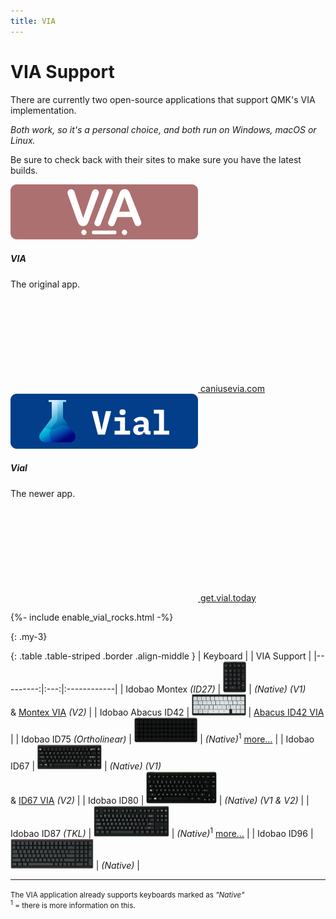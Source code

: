 ```yaml
---
title: VIA
---
```


# VIA Support

There are currently two open-source applications that support QMK's VIA implementation. 

*Both work, so it's a personal choice, and both run on <i class="fab fa-windows"></i> Windows, <i class="fab fa-apple"></i> macOS or <i class="fab fa-linux"></i> Linux.*

Be sure to check back with their sites to make sure you have the latest builds.


<div class="row">
  <div class="col-md-6">
    <div class="card text-center mb-3 border-2 rounded shadow">
      <img src="/assets/img/caniusevia.svg" width="300" height="88" class="card-img-top" style="background-color:#AD7070">
      <div class="card-body">
        <h5 class="card-title text-shadow">VIA</h5>
        <p class="card-text">The original app.</p>
        <a href="https://www.caniusevia.com/" class="btn btn-success"><svg class="fa"><use xlink:href="#via-logo"/></svg> caniusevia.com</a>
      </div>
    </div>
  </div>
  <div class="col-md-6">
    <div class="card text-center mb-3 border-2 rounded shadow">
      <img src="/assets/img/getvialtoday.svg" width="300" height="88" class="card-img-top" style="background-color:#023E8A">
      <div class="card-body">
        <h5 class="card-title text-shadow">Vial</h5>
        <p class="card-text">The newer app.</p>
        <a href="https://get.vial.today/" class="btn btn-primary"><svg class="fa"><use xlink:href="#vial-logo"/></svg> get.vial.today</a>
      </div>
    </div>
  </div>
</div>


{%- include enable_vial_rocks.html -%}

{: .my-3}
&nbsp;


{: .table .table-striped .border .align-middle }
| Keyboard |     | VIA Support |
|---------:|:---:|:------------|
| Idobao Montex *(ID27)* | <img src="../assets/img/idobao-id27.png" height="50" width="auto"> | *(Native)* [<i class="fas fa-info-circle"></i>](id27.html) *(V1)*<br>& [<i class="fas fa-code"></i> Montex VIA](id27.html) *(V2)* |
| Idobao Abacus ID42 | <img src="../assets/img/idobao-id42.png" height="34" width="auto"> | [<i class="fas fa-code"></i> Abacus ID42 VIA](id42.html) |
| Idobao ID75 *(Ortholinear)* | <img src="../assets/img/idobao-id75.png" height="40" width="auto"> | *(Native)*<sup>1</sup> [<i class="fas fa-comment-dots" title="more..."></i> more&hellip;](id75.html) |
| Idobao ID67 | <img src="../assets/img/idobao-id67.png" height="40" width="auto"> | *(Native)* [<i class="fas fa-info-circle"></i>](id67.html) *(V1)*<br>& [<i class="fas fa-code"></i> ID67 VIA](id67.html) *(V2)* |
| Idobao ID80 | <img src="../assets/img/idobao-id80.png" height="52" width="auto"> | *(Native)* [<i class="fas fa-info-circle"></i>](id80.html) *(V1 & V2)*<!-- <br>& [<i class="fas fa-code"></i> ID80 VIA](id80.html) *(V3)* --> |
| Idobao ID87 *(TKL)* | <img src="../assets/img/idobao-id87.png" height="50" width="auto"> | *(Native)*<sup>1</sup> [<i class="fas fa-comment-dots" title="more..."></i> more&hellip;](id87.html) |
| Idobao ID96 | <img src="../assets/img/idobao-id96.png" height="48" width="auto"> | *(Native)* [<i class="fas fa-info-circle"></i>](id96.html) |

-----

<small class="text-muted"><i class="fas fa-info-circle text-info"></i> The VIA application already supports keyboards marked as *"Native"*<br>
<sup>1</sup> = there is more information on this.
</small>
